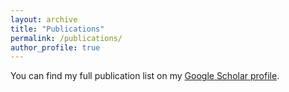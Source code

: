 ```yaml
---
layout: archive
title: "Publications"
permalink: /publications/
author_profile: true
---
```


<div itemscope itemtype="http://schema.org/Person">


You can find my full publication list on my <i class="fas fa-fw fa-graduation-cap"> </i> <a href="{{author.googlescholar}}"> Google Scholar profile</a>.
